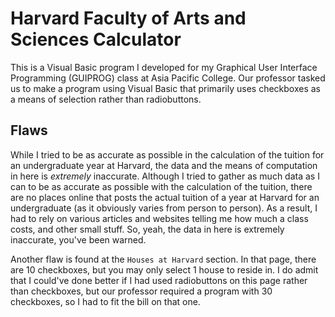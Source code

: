 # Harvard Faculty of Arts and Sciences Calculator
This is a Visual Basic program I developed for my Graphical User Interface Programming (GUIPROG) class at Asia Pacific College. Our professor tasked us to make a program using Visual Basic that primarily uses checkboxes as a means of selection rather than radiobuttons.

## Flaws
While I tried to be as accurate as possible in the calculation of the tuition for an undergraduate year at Harvard, the data and the means of computation in here is *extremely* inaccurate. Although I tried to gather as much data as I can to be as accurate as possible with the calculation of the tuition, there are no places online that posts the actual tuition of a year at Harvard for an undergraduate (as it obviously varies from person to person). As a result, I had to rely on various articles and websites telling me how much a class costs, and other small stuff. So, yeah, the data in here is extremely inaccurate, you've been warned.

Another flaw is found at the `Houses at Harvard` section. In that page, there are 10 checkboxes, but you may only select 1 house to reside in. I do admit that I could've done better if I had used radiobuttons on this page rather than checkboxes, but our professor required a program with 30 checkboxes, so I had to fit the bill on that one.
